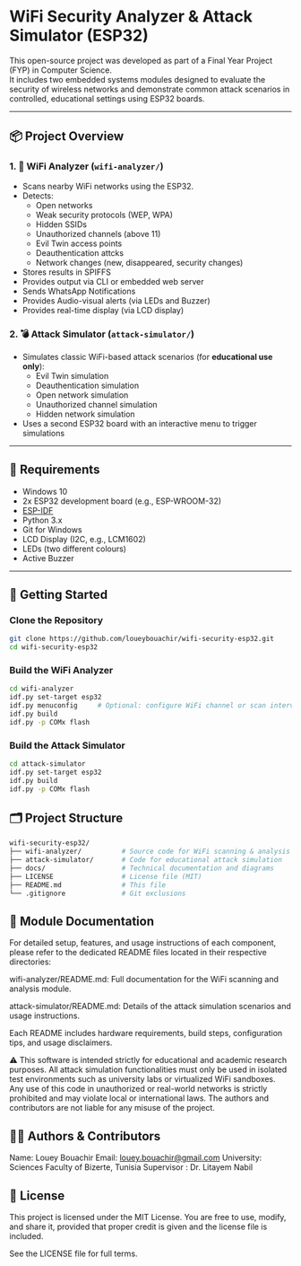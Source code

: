 # WiFi Security Analyzer & Attack Simulator (ESP32)

This open-source project was developed as part of a Final Year Project (FYP) in Computer Science.  
It includes two embedded systems modules designed to evaluate the security of wireless networks and demonstrate common attack scenarios in controlled, educational settings using ESP32 boards.

---

## 📦 Project Overview

### 1. 📡 WiFi Analyzer (`wifi-analyzer/`)
- Scans nearby WiFi networks using the ESP32.
- Detects:
  - Open networks
  - Weak security protocols (WEP, WPA)
  - Hidden SSIDs
  - Unauthorized channels (above 11)
  - Evil Twin access points
  - Deauthentication attcks 
  - Network changes (new, disappeared, security changes)
- Stores results in SPIFFS
- Provides output via CLI or embedded web server 
- Sends WhatsApp Notifications
- Provides Audio-visual alerts (via LEDs and Buzzer)
- Provides real-time display (via LCD display)

### 2. 💣 Attack Simulator (`attack-simulator/`)
- Simulates classic WiFi-based attack scenarios (for **educational use only**):
  - Evil Twin simulation
  - Deauthentication simulation 
  - Open network simulation 
  - Unauthorized channel simulation 
  - Hidden network simulation  	
- Uses a second ESP32 board with an interactive menu to trigger simulations

---

## 🧰 Requirements

- Windows 10
- 2x ESP32 development board (e.g., ESP-WROOM-32)
- [ESP-IDF](https://docs.espressif.com/projects/esp-idf/en/latest/esp32/get-started/)
- Python 3.x
- Git for Windows
- LCD Display (I2C, e.g., LCM1602)
- LEDs (two different colours)
- Active Buzzer

---

## 🚀 Getting Started

### Clone the Repository

```bash
git clone https://github.com/loueybouachir/wifi-security-esp32.git
cd wifi-security-esp32
`````

### Build the WiFi Analyzer

```bash
cd wifi-analyzer
idf.py set-target esp32
idf.py menuconfig     # Optional: configure WiFi channel or scan interval
idf.py build
idf.py -p COMx flash
`````

### Build the Attack Simulator

```bash
cd attack-simulator
idf.py set-target esp32
idf.py build
idf.py -p COMx flash
`````

## 🗂️ Project Structure
```bash
wifi-security-esp32/
├── wifi-analyzer/          # Source code for WiFi scanning & analysis 
├── attack-simulator/       # Code for educational attack simulation 
├── docs/                   # Technical documentation and diagrams 
├── LICENSE                 # License file (MIT) 
├── README.md               # This file 
└── .gitignore              # Git exclusions
`````

## 📂 Module Documentation
For detailed setup, features, and usage instructions of each component, please refer to the dedicated README files located in their respective directories:

wifi-analyzer/README.md: Full documentation for the WiFi scanning and analysis module.

attack-simulator/README.md: Details of the attack simulation scenarios and usage instructions.

Each README includes hardware requirements, build steps, configuration tips, and usage disclaimers.

⚠️ This software is intended strictly for educational and academic research purposes.
All attack simulation functionalities must only be used in isolated test environments such as university labs or virtualized WiFi sandboxes.
Any use of this code in unauthorized or real-world networks is strictly prohibited and may violate local or international laws.
The authors and contributors are not liable for any misuse of the project.

## 🧑‍💻 Authors & Contributors

Name: Louey Bouachir
Email: louey.bouachir@gmail.com
University: Sciences Faculty of Bizerte, Tunisia
Supervisor : Dr. Litayem Nabil

## 📜 License
This project is licensed under the MIT License.
You are free to use, modify, and share it, provided that proper credit is given and the license file is included.

See the LICENSE file for full terms.
